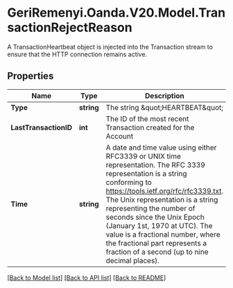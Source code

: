 # GeriRemenyi.Oanda.V20.Model.TransactionRejectReason
A TransactionHeartbeat object is injected into the Transaction stream to ensure that the HTTP connection remains active.
## Properties

Name | Type | Description | Notes
------------ | ------------- | ------------- | -------------
**Type** | **string** | The string \&quot;HEARTBEAT\&quot; | [optional] 
**LastTransactionID** | **int** | The ID of the most recent Transaction created for the Account | [optional] 
**Time** | **string** | A date and time value using either RFC3339 or UNIX time representation. The RFC 3339 representation is a string conforming to https://tools.ietf.org/rfc/rfc3339.txt. The Unix representation is a string representing the number of seconds since the Unix Epoch (January 1st, 1970 at UTC). The value is a fractional number, where the fractional part represents a fraction of a second (up to nine decimal places). | [optional] 

[[Back to Model list]](../README.md#documentation-for-models) [[Back to API list]](../README.md#documentation-for-api-endpoints) [[Back to README]](../README.md)

